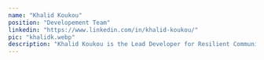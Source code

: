 ```yaml
---
name: "Khalid Koukou"
position: "Developement Team"
linkedin: "https://www.linkedin.com/in/khalid-koukou/"
pic: "khalidk.webp"
description: "Khalid Koukou is the Lead Developer for Resilient Communities, based in Casablanca, Morocco. As a skilled software developer for mobile and web platforms, Khalid is committed not only to his technical work but also to driving innovation in community development and creating impactful technology solutions."
---
```

